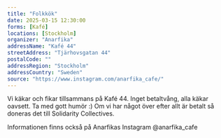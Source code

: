 ```yaml
---
title: "Folkkök"
date: 2025-03-15 12:30:00
forms: [Kafé]
locations: [Stockholm]
organizer: "Anarfika"
addressName: "Kafé 44"
streetAddress: "Tjärhovsgatan 44"
postalCode: ""
addressRegion: "Stockholm"
addressCountry: "Sweden"
source: "https://www.instagram.com/anarfika_cafe/"
---
```

Vi käkar och fikar tillsammans på Kafé 44. Inget betaltvång, alla
käkar oavsett. Ta med gott humör :) Om vi har något över efter allt är
betalt så doneras det till Solidarity Collectives. 

Informationen finns också på Anarfikas Instagram @anarfika_cafe